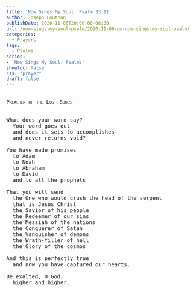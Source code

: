 ```yaml
---
title: 'Now Sings My Soul: Psalm 33:11'
author: Joseph Louthan
publishDate: 2020-11-06T20:00:00-06:00
url: /now-sings-my-soul-psalm/2020-11-06-pm-now-sings-my-soul-psalm/
categories:
  - Prayers
tags:
  - Psalms
series:
- 'Now Sings My Soul: Psalms'
showtoc: false
css: "prayer"
draft: false
---
```

<pre>
<div style="font-variant: small-caps;">
Preacher of the Lost Souls
</div>
&nbsp;
What does your word say?
  Your word goes out
  and does it sets to accomplishes
  and never returns void?

You have made promises
  to Adam
  to Noah
  to Abraham
  to David
  and to all the prophets

That you will send 
  the One who would crush the head of the serpent
  that is Jesus Christ
  the Savior of his people
  the Redeemer of our sins
  the Messiah of the nations
  the Conquerer of Satan
  the Vanquisher of demons
  the Wrath-filler of hell
  the Glory of the cosmos

And this is perfectly true
  and now you have captured our hearts.

Be exalted, O God,
  higher and higher.
</pre>